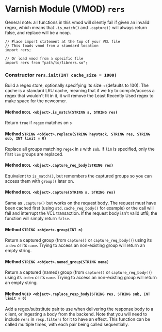 <!--

   !!!!!!  WARNING: DO NOT EDIT THIS FILE!

   This file was generated from the Varnish VMOD source code.
   It will be automatically updated on each build.

-->
# Varnish Module (VMOD) `rers`

General note: all functions in this vmod will silently fail if given an invalid
regex, which means that `.is_match()` and `.capture()` will always return false,
and replace will be a noop.

```vcl
// Place import statement at the top of your VCL file
// This loads vmod from a standard location
import rers;

// Or load vmod from a specific file
import rers from "path/to/librers.so";
```

### Constructor `rers.init(INT cache_size = 1000)`

Build a regex store, optionally specifying its size `n` (defaults to 100). The
cache is a standard LRU cache, meaning that if we try to compile/access a regex
that wouldn't fit in it, it will remove the Least Recently Used regex to make
space for the newcomer.

#### Method `BOOL <object>.is_match(STRING s, STRING res)`

Return `true` if `regex` matches on `s`

#### Method `STRING <object>.replace(STRING haystack, STRING res, STRING sub, INT limit = 0)`

Replace all groups matching `regex` in `s` with `sub`. If `lim` is specified,
only the first `lim` groups are replaced.

#### Method `BOOL <object>.capture_req_body(STRING res)`

Equivalent to `is_match()`, but remembers the captured groups so you can access
them with `group()` later on.

#### Method `BOOL <object>.capture(STRING s, STRING res)`

Same as `.capture()` but works on the request body. The request must have been
cached first (using `std.cache_req_body()` for example) or the call will fail
and interrupt the VCL transaction. If the request body isn't valid utf8, the
function will simply return `false`.

#### Method `STRING <object>.group(INT n)`

Return a captured group (from `capture()` or `capture_req_body()`) using its
`index` or its `name`. Trying to access an non-existing group will return an
empty string.

#### Method `STRING <object>.named_group(STRING name)`

Return a captured (named) group (from `capture()` or `capture_req_body()`) using its
`index` or its `name`. Trying to access an non-existing group will return an
empty string.

#### Method `VOID <object>.replace_resp_body(STRING res, STRING sub, INT limit = 0)`

Add a regex/substitute pair to use when delivering the response body to a
client, or ingesting a body from the backend.
Note that you will need to include `rers` in `resp.filters` for it to
have an effect. This function can be called multiple times, with each pair being
called sequentially.
